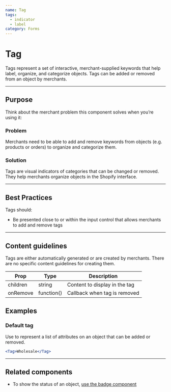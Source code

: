 ```yaml
---
name: Tag
tags:
  - indicator
  - label
category: Forms
---
```


# Tag

Tags represent a set of interactive, merchant-supplied keywords that help label, organize, and categorize objects. Tags can be added or removed from an object by merchants.

---

## Purpose

Think about the merchant problem this component solves when you’re using it:

### Problem

Merchants need to be able to add and remove keywords from objects (e.g. products or orders) to organize and categorize them.

### Solution

Tags are visual indicators of categories that can be changed or removed. They help merchants organize objects in the Shopify interface.

---

## Best Practices

Tags should:

- Be presented close to or within the input control that allows merchants to add and remove tags

---

## Content guidelines

Tags are either automatically generated or are created by merchants. There are no specific content guidelines for creating them.

| Prop | Type | Description |
| ---- | ---- | ----------- |
| children | string | Content to display in the tag |
| onRemove | function() | Callback when tag is removed |

## Examples

### Default tag

Use to represent a list of attributes on an object that can be added or removed.

```jsx
<Tag>Wholesale</Tag>
```

---

## Related components

* To show the status of an object, [use the badge component](/components/images-and-icons/badge)
